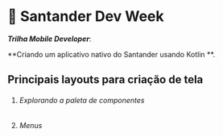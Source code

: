 # :calling: Santander Dev Week
***Trilha Mobile Developer***:

**Criando um aplicativo nativo do Santander usando Kotlin **.

##   Principais layouts para criação de tela

1. ###### *Explorando a paleta de componentes*

2. *Menus*



